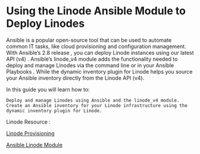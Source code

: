 # Using the Linode Ansible Module to Deploy Linodes #

Ansible is a popular open-source tool that can be used to automate common IT tasks, like cloud provisioning and configuration management. With Ansible’s 2.8 release , you can deploy Linode instances using our latest API (v4) . Ansible’s linode_v4 module adds the functionality needed to deploy and manage Linodes via the command line or in your Ansible Playbooks . While the dynamic inventory plugin for Linode helps you source your Ansible inventory directly from the Linode API (v4).

In this guide you will learn how to:

    Deploy and manage Linodes using Ansible and the linode_v4 module.
    Create an Ansible inventory for your Linode infrastructure using the dynamic inventory plugin for Linode.


Linode Resource :

[Linode Provisioning](https://www.linode.com/docs/guides/deploy-linodes-using-ansible/)

[Ansible Linode Module](https://docs.ansible.com/ansible/latest/collections/community/general/linode_module.html#ansible-collections-community-general-linode-module)
